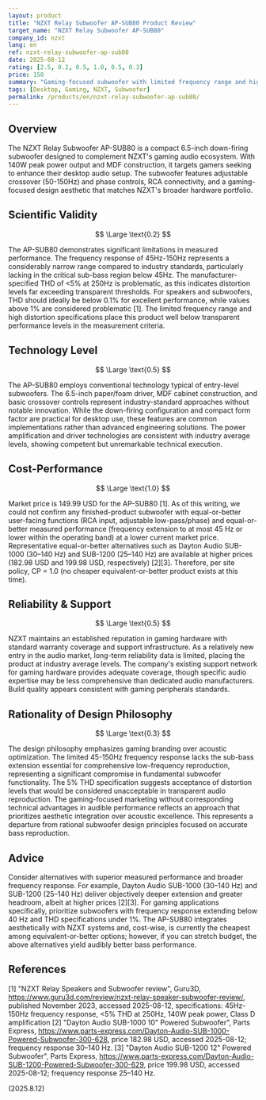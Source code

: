 ```yaml
---
layout: product
title: "NZXT Relay Subwoofer AP-SUB80 Product Review"
target_name: "NZXT Relay Subwoofer AP-SUB80"
company_id: nzxt
lang: en
ref: nzxt-relay-subwoofer-ap-sub80
date: 2025-08-12
rating: [2.5, 0.2, 0.5, 1.0, 0.5, 0.3]
price: 150
summary: "Gaming-focused subwoofer with limited frequency range and high THD specifications"
tags: [Desktop, Gaming, NZXT, Subwoofer]
permalink: /products/en/nzxt-relay-subwoofer-ap-sub80/
---
```

## Overview

The NZXT Relay Subwoofer AP-SUB80 is a compact 6.5-inch down-firing subwoofer designed to complement NZXT's gaming audio ecosystem. With 140W peak power output and MDF construction, it targets gamers seeking to enhance their desktop audio setup. The subwoofer features adjustable crossover (50-150Hz) and phase controls, RCA connectivity, and a gaming-focused design aesthetic that matches NZXT's broader hardware portfolio.

## Scientific Validity

$$ \Large \text{0.2} $$

The AP-SUB80 demonstrates significant limitations in measured performance. The frequency response of 45Hz-150Hz represents a considerably narrow range compared to industry standards, particularly lacking in the critical sub-bass region below 45Hz. The manufacturer-specified THD of <5% at 250Hz is problematic, as this indicates distortion levels far exceeding transparent thresholds. For speakers and subwoofers, THD should ideally be below 0.1% for excellent performance, while values above 1% are considered problematic [1]. The limited frequency range and high distortion specifications place this product well below transparent performance levels in the measurement criteria.

## Technology Level

$$ \Large \text{0.5} $$

The AP-SUB80 employs conventional technology typical of entry-level subwoofers. The 6.5-inch paper/foam driver, MDF cabinet construction, and basic crossover controls represent industry-standard approaches without notable innovation. While the down-firing configuration and compact form factor are practical for desktop use, these features are common implementations rather than advanced engineering solutions. The power amplification and driver technologies are consistent with industry average levels, showing competent but unremarkable technical execution.

## Cost-Performance

$$ \Large \text{1.0} $$

Market price is 149.99 USD for the AP-SUB80 [1]. As of this writing, we could not confirm any finished-product subwoofer with equal-or-better user-facing functions (RCA input, adjustable low-pass/phase) and equal-or-better measured performance (frequency extension to at most 45 Hz or lower within the operating band) at a lower current market price. Representative equal-or-better alternatives such as Dayton Audio SUB-1000 (30–140 Hz) and SUB-1200 (25–140 Hz) are available at higher prices (182.98 USD and 199.98 USD, respectively) [2][3]. Therefore, per site policy, CP = 1.0 (no cheaper equivalent-or-better product exists at this time).

## Reliability & Support

$$ \Large \text{0.5} $$

NZXT maintains an established reputation in gaming hardware with standard warranty coverage and support infrastructure. As a relatively new entry in the audio market, long-term reliability data is limited, placing the product at industry average levels. The company's existing support network for gaming hardware provides adequate coverage, though specific audio expertise may be less comprehensive than dedicated audio manufacturers. Build quality appears consistent with gaming peripherals standards.

## Rationality of Design Philosophy

$$ \Large \text{0.3} $$

The design philosophy emphasizes gaming branding over acoustic optimization. The limited 45-150Hz frequency response lacks the sub-bass extension essential for comprehensive low-frequency reproduction, representing a significant compromise in fundamental subwoofer functionality. The 5% THD specification suggests acceptance of distortion levels that would be considered unacceptable in transparent audio reproduction. The gaming-focused marketing without corresponding technical advantages in audible performance reflects an approach that prioritizes aesthetic integration over acoustic excellence. This represents a departure from rational subwoofer design principles focused on accurate bass reproduction.

## Advice

Consider alternatives with superior measured performance and broader frequency response. For example, Dayton Audio SUB-1000 (30–140 Hz) and SUB-1200 (25–140 Hz) deliver objectively deeper extension and greater headroom, albeit at higher prices [2][3]. For gaming applications specifically, prioritize subwoofers with frequency response extending below 40 Hz and THD specifications under 1%. The AP-SUB80 integrates aesthetically with NZXT systems and, cost-wise, is currently the cheapest among equivalent-or-better options; however, if you can stretch budget, the above alternatives yield audibly better bass performance.

## References

[1] "NZXT Relay Speakers and Subwoofer review", Guru3D, https://www.guru3d.com/review/nzxt-relay-speaker-subwoofer-review/, published November 2023, accessed 2025-08-12, specifications: 45Hz-150Hz frequency response, <5% THD at 250Hz, 140W peak power, Class D amplification
[2] "Dayton Audio SUB-1000 10" Powered Subwoofer", Parts Express, https://www.parts-express.com/Dayton-Audio-SUB-1000-Powered-Subwoofer-300-628, price 182.98 USD, accessed 2025-08-12; frequency response 30–140 Hz.
[3] "Dayton Audio SUB-1200 12" Powered Subwoofer", Parts Express, https://www.parts-express.com/Dayton-Audio-SUB-1200-Powered-Subwoofer-300-629, price 199.98 USD, accessed 2025-08-12; frequency response 25–140 Hz.

(2025.8.12)
